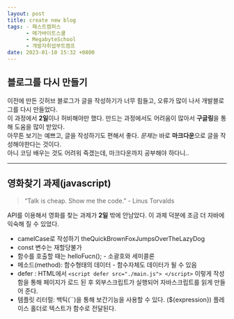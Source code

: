 ```yaml
---
layout: post
title: create new blog
tags: - 패스트캠퍼스
      - 메가바이트스쿨
      - MegabyteSchool
      - 개발자취업부트캠프 
date: 2023-01-10 15:32 +0800
---
```

## 블로그를 다시 만들기
이전에 만든 깃허브 블로그가 글을 작성하기가 너무 힘들고, 오류가 많이 나서 개발블로그를 다시 만들었다.<br>
이 과정에서 **2일**이나 허비해야만 했다. 만드는 과정에서도 어려움이 많아서 **구글링**을 통해 도움을 많이 받았다.<br>
아무튼 보기는 예쁘고, 글을 작성하기도 편해서 좋다. *문제는* 바로 **마크다운**으로 글을 작성해야한다는 것이다.<br>
아니 코딩 배우는 것도 어려워 죽겠는데, 마크다운까지 공부해야 하다니..<br>

---
## 영화찾기 과제(javascript) 
>“Talk is cheap. Show me the code.”   - Linus Torvalds

API를 이용해서 영화를 찾는 과제가 **2일** 밖에 안남았다. 이 과제 덕분에 조금 더 자바에 익숙해 질 수 있었다.<br>
* camelCase로 작성하기 theQuickBrownFoxJumpsOverTheLazyDog
* const 변수는 재할당불가
* 함수를 호출할 때는 helloFucn(); - 소괄호와 세미콜론
* 메소드(method): 함수형태의 데이터  - 함수자체도 데이터가 될 수 있음
* defer : HTML에서  `<script defer src="./main.js"> </script>` 이렇게 작성함을 통해 페이지가 로드 된 후 외부스크립트가 실행되어 자바스크립트를 읽게 만들어 준다. 
* 템플릿 리터럴: 백틱(``)을 통해 보간기능을 사용할 수 있다. (${expression}) 플레이스 홀더로 텍스트가 함수로 전달된다.  



